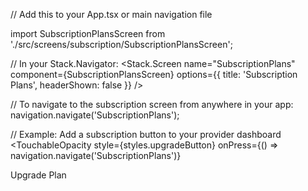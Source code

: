 // Add this to your App.tsx or main navigation file

import SubscriptionPlansScreen from './src/screens/subscription/SubscriptionPlansScreen';

// In your Stack.Navigator:
<Stack.Screen 
  name="SubscriptionPlans" 
  component={SubscriptionPlansScreen}
  options={{ 
    title: 'Subscription Plans',
    headerShown: false 
  }}
/>

// To navigate to the subscription screen from anywhere in your app:
navigation.navigate('SubscriptionPlans');

// Example: Add a subscription button to your provider dashboard
<TouchableOpacity 
  style={styles.upgradeButton}
  onPress={() => navigation.navigate('SubscriptionPlans')}
>
  <Text style={styles.upgradeText}>Upgrade Plan</Text>
</TouchableOpacity>
